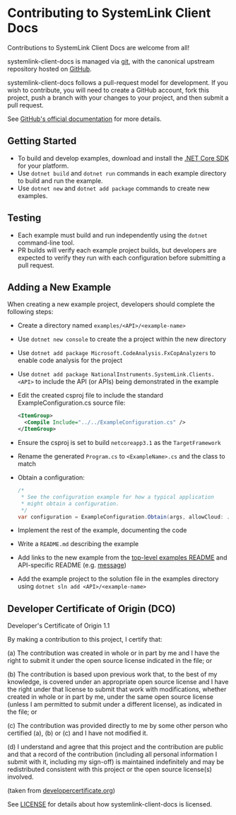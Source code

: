 # Contributing to SystemLink Client Docs

Contributions to SystemLink Client Docs are welcome from all!

systemlink-client-docs is managed via [git](https://git-scm.com), with the
canonical upstream repository hosted on
[GitHub](https://github.com/ni/systemlink-client-docs).

systemlink-client-docs follows a pull-request model for development. If you
wish to contribute, you will need to create a GitHub account, fork this
project, push a branch with your changes to your project, and then submit a
pull request.

See [GitHub's official documentation](https://help.github.com/articles/using-pull-requests/)
for more details.

## Getting Started

- To build and develop examples, download and install the
  [.NET Core SDK](https://dotnet.microsoft.com/download) for your platform.
- Use `dotnet build` and `dotnet run` commands in each example directory to
  build and run the example.
- Use `dotnet new` and `dotnet add package` commands to create new examples.

## Testing

- Each example must build and run independently using the `dotnet` command-line
  tool.
- PR builds will verify each example project builds, but developers are
  expected to verify they run with each configuration before submitting a
  pull request.

## Adding a New Example

When creating a new example project, developers should complete the following
steps:

- Create a directory named `examples/<API>/<example-name>`
- Use `dotnet new console` to create the a project within the new directory
- Use `dotnet add package Microsoft.CodeAnalysis.FxCopAnalyzers` to enable code
  analysis for the project
- Use `dotnet add package NationalInstruments.SystemLink.Clients.<API>` to
  include the API (or APIs) being demonstrated in the example
- Edit the created csproj file to include the standard ExampleConfiguration.cs
  source file:

  ```xml
  <ItemGroup>
    <Compile Include="../../ExampleConfiguration.cs" />
  </ItemGroup>
  ```

- Ensure the csproj is set to build `netcoreapp3.1` as the `TargetFramework`
- Rename the generated `Program.cs` to `<ExampleName>.cs` and the class to match
- Obtain a configuration:

  ```csharp
  /*
   * See the configuration example for how a typical application
   * might obtain a configuration.
   */
  var configuration = ExampleConfiguration.Obtain(args, allowCloud: ...);
  ```

- Implement the rest of the example, documenting the code
- Write a `README.md` describing the example
- Add links to the new example from the
  [top-level examples README](examples/README.md) and API-specific README (e.g.
  [message](examples/message/README.md))
- Add the example project to the solution file in the examples directory using
  `dotnet sln add <API>/<example-name>`

## Developer Certificate of Origin (DCO)

   Developer's Certificate of Origin 1.1

   By making a contribution to this project, I certify that:

   (a) The contribution was created in whole or in part by me and I
       have the right to submit it under the open source license
       indicated in the file; or

   (b) The contribution is based upon previous work that, to the best
       of my knowledge, is covered under an appropriate open source
       license and I have the right under that license to submit that
       work with modifications, whether created in whole or in part
       by me, under the same open source license (unless I am
       permitted to submit under a different license), as indicated
       in the file; or

   (c) The contribution was provided directly to me by some other
       person who certified (a), (b) or (c) and I have not modified
       it.

   (d) I understand and agree that this project and the contribution
       are public and that a record of the contribution (including all
       personal information I submit with it, including my sign-off) is
       maintained indefinitely and may be redistributed consistent with
       this project or the open source license(s) involved.

(taken from [developercertificate.org](https://developercertificate.org/))

See [LICENSE](https://github.com/ni/systemlink-client-docs/blob/master/LICENSE)
for details about how systemlink-client-docs is licensed.
